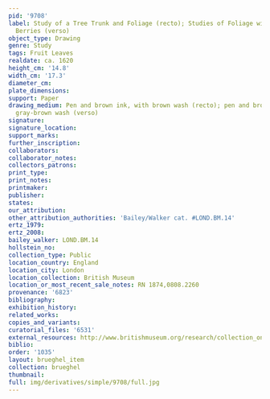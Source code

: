 ```yaml
---
pid: '9708'
label: Study of a Tree Trunk and Foliage (recto); Studies of Foliage with Fruits and
  Berries (verso)
object_type: Drawing
genre: Study
tags: Fruit Leaves
realdate: ca. 1620
height_cm: '14.8'
width_cm: '17.3'
diameter_cm: 
plate_dimensions: 
support: Paper
drawing_medium: Pen and brown ink, with brown wash (recto); pen and brown ink, with
  gray-brown wash (verso)
signature: 
signature_location: 
support_marks: 
further_inscription: 
collaborators: 
collaborator_notes: 
collectors_patrons: 
print_type: 
print_notes: 
printmaker: 
publisher: 
states: 
our_attribution: 
other_attribution_authorities: 'Bailey/Walker cat. #LOND.BM.14'
ertz_1979: 
ertz_2008: 
bailey_walker: LOND.BM.14
hollstein_no: 
collection_type: Public
location_country: England
location_city: London
location_collection: British Museum
location_or_most_recent_sale_notes: RN 1874,0808.2260
provenance: '6823'
bibliography: 
exhibition_history: 
related_works: 
copies_and_variants: 
curatorial_files: '6531'
external_resources: http://www.britishmuseum.org/research/collection_online/collection_object_details.aspx?objectId=711694&partId=1&searchText=1874%2C0808.2260&view=list&page=1
biblio: 
order: '1035'
layout: brueghel_item
collection: brueghel
thumbnail: 
full: img/derivatives/simple/9708/full.jpg
---
```

